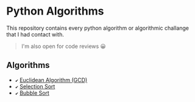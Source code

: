 # Python Algorithms

This repository contains every python algorithm or algorithmic challange that I had contact with.

> I'm also open for code reviews 😀

## Algorithms

- `✔` [Euclidean Algorithm (GCD)](Algorithms/euclidean-algorithm/main.py)
- `✔` [Selection Sort](Algorithms/selection-sort/main.py)
- `✔` [Bubble Sort](Algorithms/bubble-sort/main.py)
